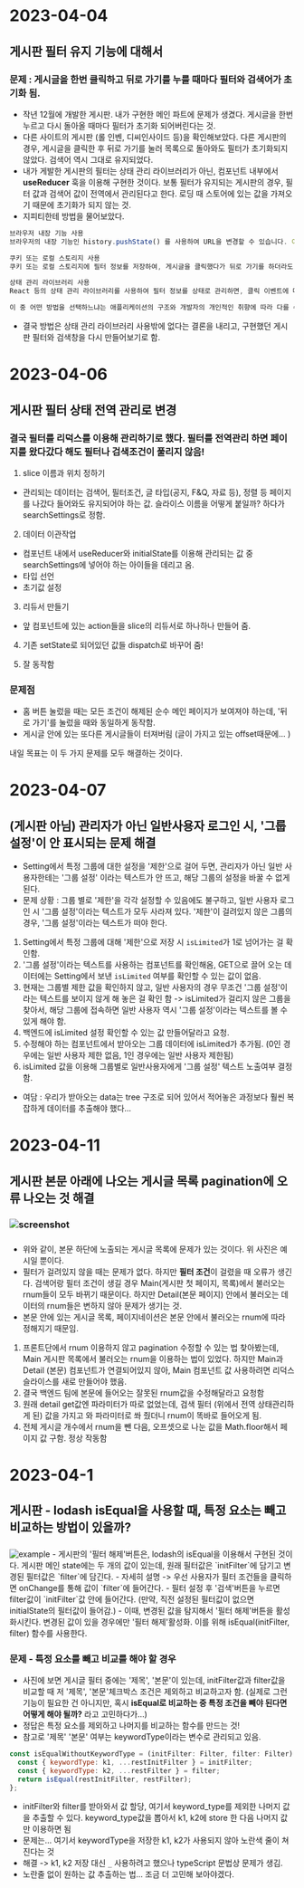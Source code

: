# 2023-04-04

## 게시판 필터 유지 기능에 대해서
### 문제 : 게시글을 한번 클릭하고 뒤로 가기를 누를 때마다 필터와 검색어가 초기화 됨. 
- 작년 12월에 개발한 게시판. 내가 구현한 메인 파트에 문제가 생겼다. 게시글을 한번 누르고 다시 돌아올 때마다 필터가 초기화 되어버린다는 것.
- 다른 사이트의 게시판 (롤 인벤, 디씨인사이드 등)을 확인해보았다. 다른 게시판의 경우, 게시글을 클릭한 후 뒤로 가기를 눌러 목록으로 돌아와도 필터가 초기화되지 않았다. 검색어 역시 그대로 유지되었다.
- 내가 게발한 게시판의 필터는 상태 관리 라이브러리가 아닌, 컴포넌트 내부에서 **useReducer** 훅을 이용해 구현한 것이다. 보통 필터가 유지되는 게시판의 경우, 필터 값과 검색어 값이 전역에서 관리된다고 한다. 로딩 때 스토어에 있는 값을 가져오기 때문에 초기화가 되지 않는 것.
- 지피티한테 방법을 물어보았다.
```js
브라우저 내장 기능 사용
브라우저의 내장 기능인 history.pushState() 를 사용하여 URL을 변경할 수 있습니다. 이를 이용하면 뒤로 가기를 했을 때도 이전 상태를 유지할 수 있습니다. 예를 들어, 게시글을 클릭했을 때 필터 정보와 함께 URL을 변경하여 이를 유지할 수 있습니다.

쿠키 또는 로컬 스토리지 사용
쿠키 또는 로컬 스토리지에 필터 정보를 저장하여, 게시글을 클릭했다가 뒤로 가기를 하더라도 정보를 유지할 수 있습니다. 이 방법은 브라우저가 닫히거나, 사용자가 직접 삭제하지 않는 이상 정보가 계속 유지됩니다.

상태 관리 라이브러리 사용
React 등의 상태 관리 라이브러리를 사용하여 필터 정보를 상태로 관리하면, 클릭 이벤트에 따라 상태를 업데이트하고 이를 유지할 수 있습니다. 이 방법은 상태 관리 라이브러리를 사용하는 애플리케이션에서 일반적으로 사용됩니다.

이 중 어떤 방법을 선택하느냐는 애플리케이션의 구조와 개발자의 개인적인 취향에 따라 다를 수 있습니다.
```
- 결국 방법은 상태 관리 라이브러리 사용밖에 없다는 결론을 내리고, 구현했던 게시판 필터와 검색창을 다시 만들어보기로 함.

# 2023-04-06
## 게시판 필터 상태 전역 관리로 변경 
### 결국 필터를 리덕스를 이용해 관리하기로 했다. 필터를 전역관리 하면 페이지를 왔다갔다 해도 필터나 검색조건이 풀리지 않음! 
1. slice 이름과 위치 정하기 
- 관리되는 데이터는 검색어, 필터조건, 글 타입(공지, F&Q, 자료 등), 정렬 등 페이지를 나갔다 들어와도 유지되어야 하는 값. 슬라이스 이름을 어떻게 붙일까? 하다가 searchSettings로 정함. 

2. 데이터 이관작업
- 컴포넌트 내에서 useReducer와 initialState를 이용해 관리되는 값 중 searchSettings에 넣어야 하는 아이들을 데리고 옴.
- 타입 선언 
- 초기값 설정


3. 리듀서 만들기
- 앞 컴포넌트에 있는 action들을 slice의 리듀서로 하나하나 만들어 줌.

4. 기존 setState로 되어있던 값들 dispatch로 바꾸어 줌!

5. 잘 동작함

### 문제점

- 홈 버튼 눌렀을 때는 모든 조건이 해제된 순수 메인 페이지가 보여져야 하는데, '뒤로 가기'를 눌렀을 때와 동일하게 동작함. 
- 게시글 안에 있는 또다른 게시글들이 터져버림 (글이 가지고 있는 offset때문에... )

내일 목표는 이 두 가지 문제를 모두 해결하는 것이다.


# 2023-04-07 
## (게시판 아님) 관리자가 아닌 일반사용자 로그인 시, '그룹설정'이 안 표시되는 문제 해결
- Setting에서 특정 그룹에 대한 설정을 '제한'으로 걸어 두면, 관리자가 아닌 일반 사용자한테는 '그룹 설정' 이라는 텍스트가 안 뜨고, 해당 그룹의 설정을 바꿀 수 없게 된다.
- 문제 상황 : 그룹 별로 '제한'을 각각 설정할 수 있음에도 불구하고, 일반 사용자 로그인 시 '그룹 설정'이라는 텍스트가 모두 사라져 있다. '제한'이 걸려있지 않은 그룹의 경우, '그룹 설정'이라는 텍스트가 떠야 한다.

1) Setting에서 특정 그룹에 대해 '제한'으로 저장 시 `isLimited`가 1로 넘어가는 걸 확인함.
2) '그룹 설정'이라는 텍스트를 사용하는 컴포넌트를 확인해옴, GET으로 끌어 오는 데이터에는 Setting에서 보낸 `isLimited` 여부를 확인할 수 있는 값이 없음.
3) 현재는 그룹별 제한 값을 확인하지 않고, 일반 사용자의 경우 무조건 '그룹 설정'이라는 텍스트를 보이지 않게 해 놓은 걸 확인 함 -> isLimited가 걸리지 않은 그룹을 찾아서, 해당 그룹에 접속하면 일반 사용자 역시 '그룹 설정'이라는 텍스트를 볼 수 있게 해야 함.
4) 백엔드에 isLimited 설정 확인할 수 있는 값 만들어달라고 요청. 
5) 수정해야 하는 컴포넌트에서 받아오는 그룹 데이터에 isLimited가 추가됨. (0인 경우에는 일반 사용자 제한 없음, 1인 경우에는 일반 사용자 제한됨)
6) isLimited 값을 이용해 그룹별로 일반사용자에게 '그룹 설정' 텍스트 노출여부 결정함. 

- 여담 : 우리가 받아오는 data는 tree 구조로 되어 있어서 적어놓은 과정보다 훨씬 복잡하게 데이터를 추출해야 했다...

# 2023-04-11
## 게시판 본문 아래에 나오는 게시글 목록 pagination에 오류 나오는 것 해결
### <img src="https://github.com/Anne-Hyeyeon/mystorage/blob/main/20230411_182847.png?raw=true" alt="screenshot" />

###
- 위와 같이, 본문 하단에 노출되는 게시글 목록에 문제가 있는 것이다. 위 사진은 예시일 뿐이다.
- 필터가 걸려있지 않을 때는 문제가 없다. 하지만 **필터 조건**이 걸렸을 때 오류가 생긴다. 검색어랑 필터 조건이 생길 경우 Main(게시판 첫 페이지, 목록)에서 불러오는 rnum들이 모두 바뀌기 때문이다. 하지만 Detail(본문 페이지) 안에서 불러오는 데이터의 rnum들은 변하지 않아 문제가 생기는 것.
- 본문 안에 있는 게시글 목록, 페이지네이션은 본문 안에서 불러오는 rnum에 따라 정해지기 때문임.
 
 1) 프론트단에서 rnum 이용하지 않고 pagination 수정할 수 있는 법 찾아봤는데, Main 게시판 목록에서 불러오는 rnum을 이용하는 법이 있었다. 하지만 Main과 Detail (본문) 컴포넌트가 연결되어있지 않아, Main 컴포넌트 값 사용하려면 리덕스 슬라이스를 새로 만들어야 했음.
 2) 결국 백엔드 팀에 본문에 들어오는 잘못된 rnum값을 수정해달라고 요청함
 3) 원래 detail get값엔 파라미터가 따로 없었는데, 검색 필터 (위에서 전역 상태관리하게 된) 값을 가지고 와 파라미터로 쏴 줬더니 rnum이 똑바로 들어오게 됨.
 4) 전체 게시글 개수에서 rnum을 뺀 다음, 오프셋으로 나눈 값을 Math.floor해서 페이지 값 구함. 정상 작동함
      
      
# 2023-04-1
## 게시판 - lodash isEqual을 사용할 때, 특정 요소는 빼고 비교하는 방법이 있을까?
###
<img src="https://github.com/Anne-Hyeyeon/mystorage/blob/main/search.png?raw=true" alt="example" />
- 게시판의 '필터 해제'버튼은, lodash의 isEqual을 이용해서 구현된 것이다. 게시판 메인 state에는 두 개의 값이 있는데, 원래 필터값은 `initFilter`에 담기고 변경된 필터값은 `filter`에 담긴다. 
- 자세히 설명 -> 우선 사용자가 필터 조건들을 클릭하면 onChange를 통해 값이 `filter`에 들어간다.
- 필터 설정 후 '검색'버튼을 누르면 filter값이 `initFilter`값 안에 들어간다. (만약, 직전 설정된 필터값이 없으면 initialState의 필터값이 들어감.)
- 이때, 변경된 값을 탐지해서 '필터 해제'버튼을 활성화시킨다. 변경된 값이 있을 경우에만 '필터 해제'활성화. 이를 위해 isEqual(initFilter, filter) 함수를 사용한다.

### 문제 - 특정 요소를 빼고 비교를 해야 할 경우
- 사진에 보면 게시글 필터 중에는 '제목', '본문'이 있는데, initFilter값과 filter값을 비교할 때 저 '제목', '본문'체크박스 조건은 제외하고 비교하고자 함. (실제로 그런 기능이 필요한 건 아니지만, 혹시 **isEqual로 비교하는 중 특정 조건을 빼야 된다면 어떻게 해야 될까?** 라고 고민하다가...)
- 정답은 특정 요소를 제외하고 나머지를 비교하는 함수를 만드는 것!
- 참고로 '제목' '본문' 여부는 keywordType이라는 변수로 관리되고 있음.
```js
const isEqualWithoutKeywordType = (initFilter: Filter, filter: Filter) => {
  const { keywordType: k1, ...restInitFilter } = initFilter; 
  const { keywordType: k2, ...restFilter } = filter;
  return isEqual(restInitFilter, restFilter);
};
```
- initFilter와 filter를 받아와서 값 할당, 여기서 keyword_type를 제외한 나머지 값을 추출할 수 있다. keyword_type값을 뽑아서 k1, k2에 store 한 다음 나머지 값만 이용하면 됨 
- 문제는... 여기서 keywordType을 저장한 k1, k2가 사용되지 않아 노란색 줄이 쳐진다는 것
- 해결 -> k1, k2 저장 대신 `_` 사용하려고 했으나 typeScript 문법상 문제가 생김.
- 노란줄 없이 원하는 값 추출하는 법... 조금 더 고민해 보아야겠다.
###
